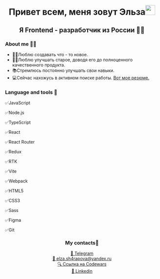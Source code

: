 <h1 align="center">Привет всем, меня зовут Эльза<img src="https://github.com/blackcater/blackcater/raw/main/images/Hi.gif" height="32"/></h1>
<h2 align="center">Я Frontend - разработчик из России 	&#128105;&#8205;&#128187;</h2>

<h3>About me &#128129;&#8205;&#9792;&#65039;</h3>
<ul>
  <li>&#128105;&#8205;&#127979;Люблю создавать что - то новое.</li>
  <li>&#127939;&#8205;&#9792;&#65039;Люблю улучшать старое, доводя его до полноценного качественного продукта.</li>
  <li>&#128218;Стремлюсь постоянно улучшать свои навыки.</li>
  <li>&#128187;Сейчас нахожусь в активном поиске работы. <a href="https://p16-bot-sign-va.ciciai.com/tos-maliva-i-58bqazb02t-us/00dcb3127b9142809c7ace7f5545bc47.pdf~tplv-58bqazb02t-image.image?rk3s=68e6b6b5&x-expires=1717759228&x-signature=dk%2BJcqzFTbnkABQuydfUCQiENAU%3D">Вот мое резюме.</a></li>
</ul>

<h3>Language and tools 	&#128188;</h3>
<div>
  <p>
    &#9989;JavaScript
  </li>
   <p>
     &#9989;Node.js
  </p>
  <p>
     &#9989;TypeScript
  </p>
  <p>
     &#9989;React
  </p>
  <p>
     &#9989;React Router
  </p>
  <p>
     &#9989;Redux
  </p>
  <p>
     &#9989;RTK
  </p>
  <p>
     &#9989;Vite
  </p>
  <p>
     &#9989;Webpack
  </p>
  <p>
     &#9989;HTML5
  </p>
  <p>
    &#9989;CSS3
  </p>
  <p>
    &#9989;Sass
  </p>
  <p>
    &#9989;Figma
  </p>
  <p>
    &#9989;Git
  </p>
</div>
<h3 align="center">My contacts📱</h3>
<div align="center"><a href="https://t.me/elzana24">&#128242; Telegram</a></div>
<div align="center"><a href="mailto:elza.sh4rapova@yandex.ru">&#128231; elza.sh4rapova@yandex.ru</a></div>
<div align="center"><a href="https://www.codewars.com/users/ElzaSharapova24
">&#128269; Ссылка на Сodewars</a></div>
<div align="center"><a href="https://www.linkedin.com/in/%D1%8D%D0%BB%D1%8C%D0%B7%D0%B0-%D1%88%D0%B0%D1%80%D0%B0%D0%BF%D0%BE%D0%B2%D0%B0-83987428a/">&#128190; Linkedin</a></div>
